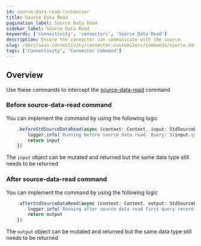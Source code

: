 ```yaml
---
id: source-data-read-customizer
title: Source Data Read
pagination_label: Source Data Read
sidebar_label: Source Data Read
keywords: ['connectivity', 'connectors', 'Source Data Read']
description: Ensure the connector can communicate with the source.
slug: /docs/saas-connectivity/connector-customizers/commands/source-data-read
tags: ['Connectivity', 'Connector Command']
---
```


## Overview

Use these commands to intercept the [source-data-read](../../commands/source-data-read) command

### Before source-data-read command

You can implement the command by using the following logic

```javascript
    .beforeStdSourceDataRead(async (context: Context, input: StdSourceDataReadInput) => {
        logger.info(`Running before source data read. Query: ${input.queryInput?.query}`)
        return input
    })
```
The `input` object can be mutated and returned but the same data type still needs to be returned 

### After source-data-read command

You can implement the command by using the following logic

```javascript
    .afterStdSourceDataRead(async (context: Context, output: StdSourceDataReadOutput) => {
        logger.info(`Running after source data read first query record key: ${output[0].key}`)
        return output
    })
```
The `output` object can be mutated and returned but the same data type still needs to be returned 